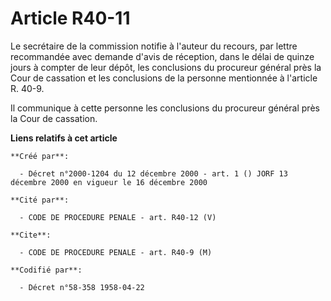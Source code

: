 # Article R40-11

Le secrétaire de la commission notifie à l'auteur du recours, par lettre recommandée avec demande d'avis de réception, dans
le délai de quinze jours à compter de leur dépôt, les conclusions du procureur général près la Cour de cassation et les
conclusions de la personne mentionnée à l'article R. 40-9.

Il communique à cette personne les conclusions du procureur général près la Cour de cassation.

**Liens relatifs à cet article**

	**Créé par**:

	  - Décret n°2000-1204 du 12 décembre 2000 - art. 1 () JORF 13 décembre 2000 en vigueur le 16 décembre 2000

	**Cité par**:

	  - CODE DE PROCEDURE PENALE - art. R40-12 (V)

	**Cite**:

	  - CODE DE PROCEDURE PENALE - art. R40-9 (M)

	**Codifié par**:

	  - Décret n°58-358 1958-04-22
